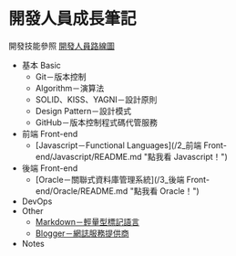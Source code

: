 開發人員成長筆記
============
 
開發技能參照 [開發人員路線圖](https://github.com/goodjack/developer-roadmap-chinese "前去看看～")

* 基本 Basic
    * Git－版本控制
    * Algorithm－演算法
    * SOLID、KISS、YAGNI－設計原則
	* Design Pattern－設計模式
    * GitHub－版本控制程式碼代管服務
* 前端 Front-end
	* [Javascript－Functional Languages](/2_前端 Front-end/Javascript/README.md "點我看 Javascript！")
* 後端 Front-end
	* [Oracle－關聯式資料庫管理系統](/3_後端 Front-end/Oracle/README.md "點我看 Oracle！")
* DevOps 
* Other
    * [Markdown－輕量型標記語言](/5_Other/Markdown/README.md "點我看 Markdown！")
	* [Blogger－網誌服務提供商](/5_Other/Blogger/README.md "點我看 Blogger！")
* Notes
